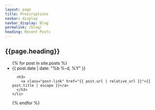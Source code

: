 ```yaml
---
layout: page
title: Prescriptions
navbar: display
navbar_display: Blog
permalink: /blog/
heading: Recent Posts
---
```


<h2 class="page-heading">{{page.heading}}</h2>

<ul class="post-list">
  {% for post in site.posts %}
    <li>
      <span class="post-meta">{{ post.date | date: "%b %-d, %Y" }}</span>

      <h3>
        <a class="post-link" href="{{ post.url | relative_url }}">{{ post.title | escape }}</a>
      </h3>
    </li>
  {% endfor %}
</ul>
